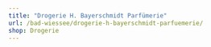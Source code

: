 ```yaml
---
title: "Drogerie H. Bayerschmidt Parfümerie"
url: /bad-wiessee/drogerie-h-bayerschmidt-parfuemerie/
shop: Drogerie
---
```

